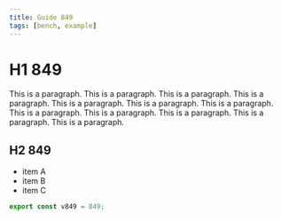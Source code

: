 ```yaml
---
title: Guide 849
tags: [bench, example]
---
```


# H1 849

This is a paragraph. This is a paragraph. This is a paragraph. This is a paragraph. This is a paragraph. This is a paragraph. This is a paragraph. This is a paragraph. This is a paragraph. This is a paragraph. This is a paragraph. This is a paragraph. 

## H2 849

- item A
- item B
- item C

```ts
export const v849 = 849;
```